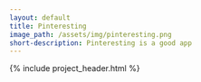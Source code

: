 ```yaml
---
layout: default
title: Pinteresting
image_path: /assets/img/pinteresting.png
short-description: Pinteresting is a good app
---
```


{% include project_header.html %}

